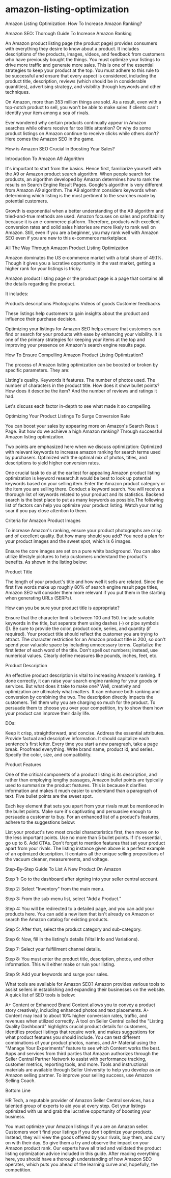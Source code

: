 # amazon-listing-optimization
Amazon Listing Optimization: How To Increase Amazon Ranking?



Amazon SEO: Thorough Guide To Increase Amazon Ranking

An Amazon product listing page (the product page) provides consumers with everything they desire to know about a product. It includes descriptions of the products, images, videos, and feedback from customers who have previously bought the things. You must optimize your listings to drive more traffic and generate more sales. This is one of the essential strategies to keep your product at the top. You must adhere to this rule to be successful and ensure that every aspect is considered, including the product title, description, reviews (which should be in considerable quantities), advertising strategy, and visibility through keywords and other techniques.

On Amazon, more than 353 million things are sold. As a result, even with a top-notch product to sell, you won't be able to make sales if clients can't identify your item among a sea of rivals.

Ever wondered why certain products continually appear in Amazon searches while others receive far too little attention? Or why do some product listings on Amazon continue to receive clicks while others don't? Here comes the Amazon SEO in the game.

How is Amazon SEO Crucial in Boosting Your Sales?

Introduction To Amazon A9 Algorithm 

It's important to start from the basics. Hence first, familiarize yourself with the A9 or Amazon product search algorithm. When people search for products, an algorithm developed by Amazon determines how to rank the results on Search Engine Result Pages. Google's algorithm is very different from Amazon A9 algorithm. The A9 algorithm considers keywords when determining which listing is the most pertinent to the searches made by potential customers.

Growth is exponential when a better understanding of the A9 algorithm and tried-and-true methods are used. Amazon focuses on sales and profitability because it is an e-commerce platform. Therefore, products with excellent conversion rates and solid sales histories are more likely to rank well on Amazon. Still, even if you are a beginner, you may rank well with Amazon SEO even if you are new to this e-commerce marketplace.

All The Way Through Amazon Product Listing Optimization

Amazon dominates the US e-commerce market with a total share of 49.1%. Though it gives you a lucrative opportunity in the vast market, getting a higher rank for your listings is tricky.

Amazon product listing page or the product page is a page that contains all the details regarding the product. 

It includes: 

Products descriptions
Photographs
Videos of goods
Customer feedbacks 

These listings help customers to gain insights about the product and influence their purchase decision.

Optimizing your listings for Amazon SEO helps ensure that customers can find or search for your products with ease by enhancing your visibility. It is one of the primary strategies for keeping your items at the top and improving your presence on Amazon's search engine results page.

How To Ensure Compelling Amazon Product Listing Optimization?

The process of Amazon listing optimization can be boosted or broken by specific parameters. They are: 

Listing's quality.
Keywords it features.
The number of photos used.
The number of characters in the product title.
How does it show bullet points?
How does it describe the item?
And the number of reviews and ratings it had.

Let's discuss each factor in-depth to see what made it so compelling.

Optimizing Your Product Listings To Surge Conversion Rate

You can boost your sales by appearing more on Amazon's Search Result Page. But how do we achieve a high Amazon ranking? Through successful Amazon listing optimization.

Two points are emphasized here when we discuss optimization:
Optimized with relevant keywords to increase amazon ranking for search terms used by purchasers.
Optimized with the optimal mix of photos, titles, and descriptions to yield higher conversion rates.

One crucial task to do at the earliest for appealing Amazon product listing optimization is keyword research.It would be best to look up potential keywords based on your selling item. Enter the Amazon product category or the item you are selling there.
Conduct a keyword search. You will receive a thorough list of keywords related to your product and its statistics. Backend search is the best place to put as many keywords as possible.The following list of factors can help you optimize your product listing. Watch your rating soar if you pay close attention to them.

Criteria for Amazon Product Images

To increase Amazon's ranking, ensure your product photographs are crisp and of excellent quality. But how many should you add? You need a plan for your product images and the sweet spot, which is 6 images.

Ensure the core images are set on a pure white background. You can also utilize lifestyle pictures to help customers understand the product's benefits. As shown in the listing below:  

Product Title

The length of your product's title and how well it sells are related. Since the first five words make up roughly 80% of search engine result page titles, Amazon SEO will consider them more relevant if you put them in the starting when generating URLs (SERPs).

How can you be sure your product title is appropriate?

Ensure that the character limit is between 100 and 150.
Include suitable keywords in the title, but separate them using dashes (-) or pipe symbols (|). 
Be sure to provide the color, product code, series, and quantity (if required).
Your product title should reflect the customer you are trying to attract.
The character restriction for an Amazon product title is 200, so don't spend your valuable space by including unnecessary terms.
Capitalize the first letter of each word of the title.
Don't spell out numbers; instead, use numerical values.
Clearly define measures like pounds, inches, feet, etc.

Product Description

An effective product description is vital to increasing Amazon's ranking. If done correctly, it can raise your search engine ranking for your goods or services. But what does it take to make one? Well, creativity and optimization are ultimately what matters. It can enhance both ranking and conversion by combining the two.
The description directly impacts the customers. Tell them why you are charging so much for the product. To persuade them to choose you over your competition, try to show them how your product can improve their daily life.

DOs:

Keep it crisp, straightforward, and concise.
Address the essential attributes.
Provide factual and descriptive information.
It should capitalize each sentence's first letter.
Every time you start a new paragraph, take a page break.
Proofread everything.
Write brand name, product id, and series.
Specify the color, size, and compatibility.

Product Features

One of the critical components of a product listing is its description, and rather than employing lengthy passages, Amazon bullet points are typically used to summarize the product features. This is because it clarifies information and makes it much easier to understand than a paragraph of text. Five bullet points are the sweet spot.

Each key element that sets you apart from your rivals must be mentioned in the bullet points. Make sure it's captivating and persuasive enough to persuade a customer to buy.
For an enhanced list of a product's features, adhere to the suggestions below:

List your product's two most crucial characteristics first, then move on to the less important points.
Use no more than 5 bullet points. If it's essential, go up to 6.
Add CTAs.
Don't forget to mention features that set your product apart from your rivals.
The listing instance given above is a perfect example of an optimized description. It contains all the unique selling propositions of the vacuum cleaner, measurements, and voltage.

Step-By-Step Guide To List A New Product On Amazon

Step 1: Go to the dashboard after signing into your seller central account.

Step 2: Select "Inventory" from the main menu.

Step 3: From the sub-menu list, select "Add a Product."

Step 4: You will be redirected to a detailed page, and you can add your products here. You can add a new item that isn't already on Amazon or search the Amazon catalog for existing products.

Step 5: After that, select the product category and sub-category.

Step 6: Now, fill in the listing's details (Vital Info and Variations).

Step 7: Select your fulfillment channel details.

Step 8: You must enter the product title, description, photos, and other information. This will either make or ruin your listing.

Step 9: Add your keywords and surge your sales.

What tools are available for Amazon SEO?
Amazon provides various tools to assist sellers in establishing and expanding their businesses on the website. A quick list of SEO tools is below:

A+ Content or Enhanced Brand Content allows you to convey a product story creatively, including enhanced photos and text placements. A+ Content may lead to about 10% higher conversion rates, traffic, and revenues when utilized correctly.
A tool on Seller Central called the "Listing Quality Dashboard" highlights crucial product details for customers, identifies product listings that require work, and makes suggestions for what product features you should include.
You can test different combinations of your product photos, names, and A+ Material using the "Manage Your Experiments" feature to see which Content works the best.
Apps and services from third parties that Amazon authorizes through the Seller Central Partner Network to assist with performance tracking, customer metrics, reporting tools, and more.
Tools and instructional materials are available through Seller University to help you develop as an Amazon selling partner.
To improve your selling success, use Amazon Selling Coach.

Bottom Line

HR Tech, a reputable provider of Amazon Seller Central services, has a talented group of experts to aid you at every step. Get your listings optimized with us and grab the lucrative opportunity of boosting your business.

You must optimize your Amazon listings if you are an Amazon seller. Customers won't find your listings if you don't optimize your products. Instead, they will view the goods offered by your rivals, buy them, and carry on with their day. So give them a try and observe the impact on your Amazon product rank. Our experts have all tried and validated the product listing optimization advice included in this guide. After reading everything here, you should have a thorough understanding of how Amazon SEO operates, which puts you ahead of the learning curve and, hopefully, the competition.
